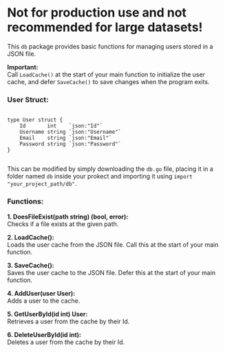 <h1>Not for production use and not recommended for large datasets!</h1>
<div>
  <p>This <code>db</code> package provides basic functions for managing users stored in a JSON file.</p>
</div>
<div>
  <p><strong>Important:</strong><br>
    Call <code>LoadCache()</code> at the start of your main function to initialize the user cache, and defer <code>SaveCache()</code> to save changes when the program exits.</p>
</div>
<div>
  <h3>User Struct:</h3>
  <pre><code>
type User struct {
    Id       int    `json:"Id"`
    Username string `json:"Username"`
    Email    string `json:"Email"`
    Password string `json:"Password"`
}
  </code></pre>
  <p>This can be modified by simply downloading the <code>db.go</code> file, placing it in a folder named <code>db</code> inside your prokect and importing it using <code>import "your_project_path/db"</code>.</p>
</div>
<div>
  <h3>Functions:</h3>
  <p><strong>1. DoesFileExist(path string) (bool, error):</strong><br>
    Checks if a file exists at the given path.</p>
  <p><strong>2. LoadCache():</strong><br>
    Loads the user cache from the JSON file. Call this at the start of your main function.</p>
  <p><strong>3. SaveCache():</strong><br>
    Saves the user cache to the JSON file. Defer this at the start of your main function.</p>
  <p><strong>4. AddUser(user User):</strong><br>
    Adds a user to the cache.</p>
  <p><strong>5. GetUserById(id int) User:</strong><br>
    Retrieves a user from the cache by their Id.</p>
  <p><strong>6. DeleteUserById(id int):</strong><br>
    Deletes a user from the cache by their Id.</p>
</div>
